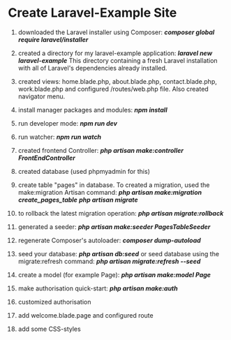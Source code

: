 # Create Laravel-Example Site

1) downloaded the Laravel installer using Composer: 
**_composer global require laravel/installer_**

2) created a directory for my laravel-example application:
**_laravel new laravel-example_**
This directory containing a fresh Laravel installation with all of Laravel's dependencies already installed.

3) created  views: home.blade.php, about.blade.php, contact.blade.php, work.blade.php
and configured /routes/web.php file. Also created navigator menu.

4) install manager packages and modules:
**_npm install_**

5) run developer mode:
**_npm run dev_**

6) run watcher:
**_npm run watch_**

7) created frontend Controller:
**_php artisan make:controller FrontEndController_**

8) created database (used phpmyadmin for this)

9) create table "pages" in database. To created a migration, used the make:migration Artisan command:
**_php artisan make:migration create_pages_table_**
**_php artisan migrate_**

10) to rollback the latest migration operation:
**_php artisan migrate:rollback_**

11) generated a seeder:
**_php artisan make:seeder PagesTableSeeder_**

12) regenerate Composer's autoloader:
**_composer dump-autoload_**

13) seed your database:
**_php artisan db:seed_**
or seed database using the migrate:refresh command:
 **_php artisan migrate:refresh --seed_**

14) create a model (for example Page):
**_php artisan make:model Page_**

16) make authorisation quick-start:
**_php artisan make:auth_**

17) customized authorisation 

18) add welcome.blade.page and configured route

19) add some CSS-styles



